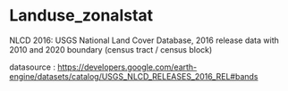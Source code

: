 # Landuse_zonalstat
NLCD 2016: USGS National Land Cover Database, 2016 release data with 2010 and 2020 boundary (census tract / census block)

datasource : https://developers.google.com/earth-engine/datasets/catalog/USGS_NLCD_RELEASES_2016_REL#bands
